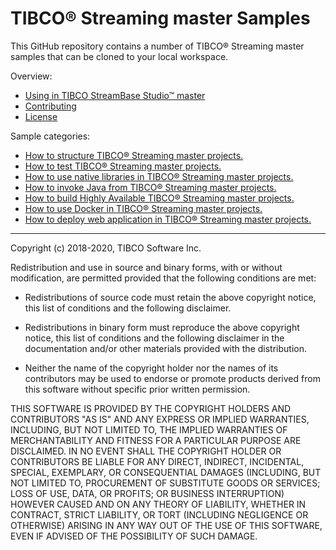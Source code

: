 # TIBCO&reg; Streaming master Samples

This GitHub repository contains a number of TIBCO&reg; Streaming master samples that can be cloned to your local workspace.

Overview:

* [Using in TIBCO StreamBase Studio&trade; master](docs/studio.md)
* [Contributing](docs/contributing.md)
* [License](docs/LICENSE)

Sample categories:

* [How to structure TIBCO&reg; Streaming master projects.](structure/README.md)
* [How to test TIBCO&reg; Streaming master projects.](testing/README.md)
* [How to use native libraries in TIBCO&reg; Streaming master projects.](nativelibrary/README.md)
* [How to invoke Java from TIBCO&reg; Streaming master projects.](java/README.md)
* [How to build Highly Available TIBCO&reg; Streaming master projects.](highavailability/README.md)
* [How to use Docker in TIBCO&reg; Streaming master projects.](docker/README.md)
* [How to deploy web application in TIBCO&reg; Streaming master projects.](web/README.md)

---
Copyright (c) 2018-2020, TIBCO Software Inc.

Redistribution and use in source and binary forms, with or without
modification, are permitted provided that the following conditions are met:

* Redistributions of source code must retain the above copyright notice, this
  list of conditions and the following disclaimer.

* Redistributions in binary form must reproduce the above copyright notice,
  this list of conditions and the following disclaimer in the documentation
  and/or other materials provided with the distribution.

* Neither the name of the copyright holder nor the names of its
  contributors may be used to endorse or promote products derived from
  this software without specific prior written permission.

THIS SOFTWARE IS PROVIDED BY THE COPYRIGHT HOLDERS AND CONTRIBUTORS "AS IS"
AND ANY EXPRESS OR IMPLIED WARRANTIES, INCLUDING, BUT NOT LIMITED TO, THE
IMPLIED WARRANTIES OF MERCHANTABILITY AND FITNESS FOR A PARTICULAR PURPOSE ARE
DISCLAIMED. IN NO EVENT SHALL THE COPYRIGHT HOLDER OR CONTRIBUTORS BE LIABLE
FOR ANY DIRECT, INDIRECT, INCIDENTAL, SPECIAL, EXEMPLARY, OR CONSEQUENTIAL
DAMAGES (INCLUDING, BUT NOT LIMITED TO, PROCUREMENT OF SUBSTITUTE GOODS OR
SERVICES; LOSS OF USE, DATA, OR PROFITS; OR BUSINESS INTERRUPTION) HOWEVER
CAUSED AND ON ANY THEORY OF LIABILITY, WHETHER IN CONTRACT, STRICT LIABILITY,
OR TORT (INCLUDING NEGLIGENCE OR OTHERWISE) ARISING IN ANY WAY OUT OF THE USE
OF THIS SOFTWARE, EVEN IF ADVISED OF THE POSSIBILITY OF SUCH DAMAGE.

